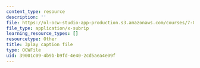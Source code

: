 ```yaml
---
content_type: resource
description: ''
file: https://ol-ocw-studio-app-production.s3.amazonaws.com/courses/7-01sc-fundamentals-of-biology-fall-2011/39001c094b9bb9fd4e402cd5aea4e09f_CT9lYy6qSfg.srt
file_type: application/x-subrip
learning_resource_types: []
resourcetype: Other
title: 3play caption file
type: OCWFile
uid: 39001c09-4b9b-b9fd-4e40-2cd5aea4e09f
---
```

